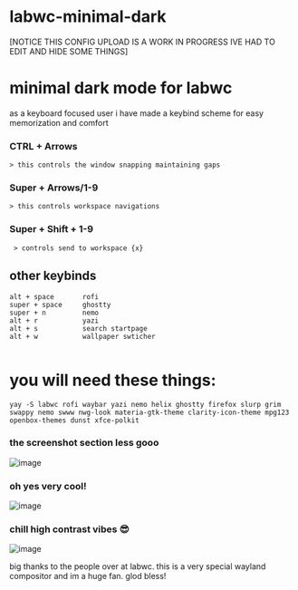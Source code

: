 # labwc-minimal-dark

[NOTICE THIS CONFIG UPLOAD IS A WORK IN PROGRESS IVE HAD TO EDIT AND HIDE SOME THINGS]

# minimal dark mode for labwc

as a keyboard focused user i have made a keybind scheme for easy memorization and comfort

### CTRL + Arrows
    > this controls the window snapping maintaining gaps

### Super + Arrows/1-9
    > this controls workspace navigations

### Super + Shift + 1-9
     > controls send to workspace {x}

## other keybinds
```
alt + space       rofi
super + space     ghostty
super + n         nemo
alt + r           yazi
alt + s           search startpage
alt + w           wallpaper swticher
 
```
# you will need these things:
```
yay -S labwc rofi waybar yazi nemo helix ghostty firefox slurp grim swappy nemo swww nwg-look materia-gtk-theme clarity-icon-theme mpg123 openbox-themes dunst xfce-polkit
```
### the screenshot section less gooo
![image](https://github.com/user-attachments/assets/c3dc7dc6-ed7d-4821-9a09-c455f8f0a90c)

### oh yes very cool!
![image](https://github.com/user-attachments/assets/97a2ad79-0f56-420d-be4c-281f6d1a9910)

### chill high contrast vibes 😎
![image](https://github.com/user-attachments/assets/3cbb2f27-2e53-486d-9f65-b82deda79e23)

big thanks to the people over at labwc. this is a very special wayland compositor and im a huge fan. glod bless!
